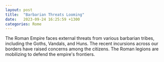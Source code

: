 ```yaml
---
layout: post
title:  "Barbarian Threats Looming"
date:   2023-09-24 16:25:59 +1300
categories: Rome
---
```


The Roman Empire faces external threats from various barbarian tribes, including the Goths, Vandals, and Huns. The recent incursions across our borders have raised concerns among the citizens. The Roman legions are mobilizing to defend the empire's frontiers.
